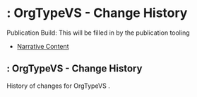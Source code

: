 # : OrgTypeVS - Change History

Publication Build: This will be filled in by the publication tooling

* [Narrative Content](ValueSet-OrgTypeVS.html)

## : OrgTypeVS - Change History

History of changes for OrgTypeVS .
